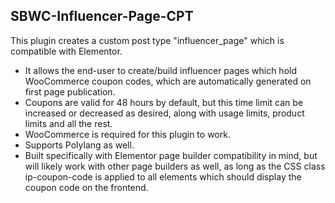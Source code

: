 ## SBWC-Influencer-Page-CPT

This plugin creates a custom post type "influencer_page" which is compatible with Elementor.
- It allows the end-user to create/build influencer pages which hold WooCommerce coupon codes, which are automatically generated on first page publication.
- Coupons are valid for 48 hours by default, but this time limit can be increased or decreased as desired, along with usage limits, product limits and all the rest.
- WooCommerce is required for this plugin to work.
- Supports Polylang as well.
- Built specifically with Elementor page builder compatibility in mind, but will likely work with other page builders as well, as long as the CSS class ip-coupon-code is applied to all elements which should display the coupon code on the frontend.
